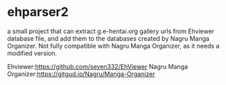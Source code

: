 # ehparser2
a small project that can extract g.e-hentai.org gallery urls from Ehviewer database file, 
and add them to the databases created by Nagru Manga Organizer. Not fully compatible with Nagru Manga Organizer, as it needs 
a modified version.

Ehviewer:https://github.com/seven332/EhViewer
Nagru Manga Organizer:https://gitgud.io/Nagru/Manga-Organizer
